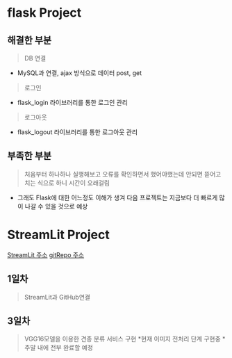 flask Project
=============

## 해결한 부분

> DB 연결
* MySQL과 연결, ajax 방식으로 데이터 post, get
> 로그인
* flask_login 라이브러리를 통한 로그인 관리
> 로그아웃 
* flask_logout 라이브러리를 통한 로그아웃 관리

## 부족한 부분
> 처음부터 하나하나 실행해보고 오류를 확인하면서 했어야했는데 안되면 뜯어고치는 식으로 하니 시간이 
> 오래걸림
* 그래도 Flask에 대한 어느정도 이해가 생겨 다음 프로젝트는 지금보다 더 빠르게 많이 나갈 수 있을 것으로 예상


StreamLit Project
=============

[StreamLit 주소](https://dksj9921-test-app-kup188.streamlit.app/, "StreamLit link")
[gitRepo 주소](https://github.com/dksj9921/test, "gitrepo link")

## 1일차
>StreamLit과 GitHub연결

## 3일차
>VGG16모델을 이용한 견종 분류 서비스 구현
*현재 이미지 전처리 단계 구현중
*주말 내에 전부 완료할 예정
